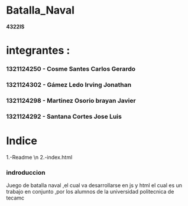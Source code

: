 # Batalla_Naval

**4322IS**


# integrantes :

### 1321124250 - Cosme Santes Carlos Gerardo
### 1321124302 - Gámez Ledo Irving Jonathan
### 1321124298 - Martinez Osorio brayan Javier
### 1321124292 - Santana Cortes Jose Luis


# Indice

1.-Readme \n
2.-index.html

### indroduccion
Juego de batalla naval ,el cual va desarrollarse en js y html
el cual es un trabajo en conjunto ,por los alumnos de la universidad politecnica de tecamc

